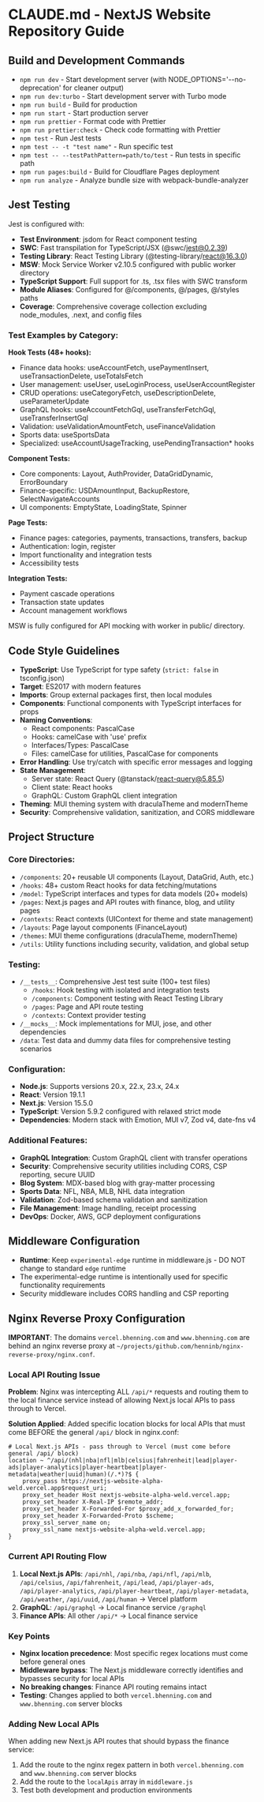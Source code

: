 # CLAUDE.md - NextJS Website Repository Guide

## Build and Development Commands

- `npm run dev` - Start development server (with NODE_OPTIONS='--no-deprecation' for cleaner output)
- `npm run dev:turbo` - Start development server with Turbo mode
- `npm run build` - Build for production
- `npm run start` - Start production server
- `npm run prettier` - Format code with Prettier
- `npm run prettier:check` - Check code formatting with Prettier
- `npm test` - Run Jest tests
- `npm test -- -t "test name"` - Run specific test
- `npm test -- --testPathPattern=path/to/test` - Run tests in specific path
- `npm run pages:build` - Build for Cloudflare Pages deployment
- `npm run analyze` - Analyze bundle size with webpack-bundle-analyzer

## Jest Testing

Jest is configured with:

- **Test Environment**: jsdom for React component testing
- **SWC**: Fast transpilation for TypeScript/JSX (@swc/jest@0.2.39)
- **Testing Library**: React Testing Library (@testing-library/react@16.3.0)
- **MSW**: Mock Service Worker v2.10.5 configured with public worker directory
- **TypeScript Support**: Full support for .ts, .tsx files with SWC transform
- **Module Aliases**: Configured for @/components, @/pages, @/styles paths
- **Coverage**: Comprehensive coverage collection excluding node_modules, .next, and config files

### Test Examples by Category:

**Hook Tests (48+ hooks):**

- Finance data hooks: useAccountFetch, usePaymentInsert, useTransactionDelete, useTotalsFetch
- User management: useUser, useLoginProcess, useUserAccountRegister
- CRUD operations: useCategoryFetch, useDescriptionDelete, useParameterUpdate
- GraphQL hooks: useAccountFetchGql, useTransferFetchGql, useTransferInsertGql
- Validation: useValidationAmountFetch, useFinanceValidation
- Sports data: useSportsData
- Specialized: useAccountUsageTracking, usePendingTransaction\* hooks

**Component Tests:**

- Core components: Layout, AuthProvider, DataGridDynamic, ErrorBoundary
- Finance-specific: USDAmountInput, BackupRestore, SelectNavigateAccounts
- UI components: EmptyState, LoadingState, Spinner

**Page Tests:**

- Finance pages: categories, payments, transactions, transfers, backup
- Authentication: login, register
- Import functionality and integration tests
- Accessibility tests

**Integration Tests:**

- Payment cascade operations
- Transaction state updates
- Account management workflows

MSW is fully configured for API mocking with worker in public/ directory.

## Code Style Guidelines

- **TypeScript**: Use TypeScript for type safety (`strict: false` in tsconfig.json)
- **Target**: ES2017 with modern features
- **Imports**: Group external packages first, then local modules
- **Components**: Functional components with TypeScript interfaces for props
- **Naming Conventions**:
  - React components: PascalCase
  - Hooks: camelCase with 'use' prefix
  - Interfaces/Types: PascalCase
  - Files: camelCase for utilities, PascalCase for components
- **Error Handling**: Use try/catch with specific error messages and logging
- **State Management**:
  - Server state: React Query (@tanstack/react-query@5.85.5)
  - Client state: React hooks
  - GraphQL: Custom GraphQL client integration
- **Theming**: MUI theming system with draculaTheme and modernTheme
- **Security**: Comprehensive validation, sanitization, and CORS middleware

## Project Structure

### Core Directories:

- `/components`: 20+ reusable UI components (Layout, DataGrid, Auth, etc.)
- `/hooks`: 48+ custom React hooks for data fetching/mutations
- `/model`: TypeScript interfaces and types for data models (20+ models)
- `/pages`: Next.js pages and API routes with finance, blog, and utility pages
- `/contexts`: React contexts (UIContext for theme and state management)
- `/layouts`: Page layout components (FinanceLayout)
- `/themes`: MUI theme configurations (draculaTheme, modernTheme)
- `/utils`: Utility functions including security, validation, and global setup

### Testing:

- `/__tests__`: Comprehensive Jest test suite (100+ test files)
  - `/hooks`: Hook testing with isolated and integration tests
  - `/components`: Component testing with React Testing Library
  - `/pages`: Page and API route testing
  - `/contexts`: Context provider testing
- `/__mocks__`: Mock implementations for MUI, jose, and other dependencies
- `/data`: Test data and dummy data files for comprehensive testing scenarios

### Configuration:

- **Node.js**: Supports versions 20.x, 22.x, 23.x, 24.x
- **React**: Version 19.1.1
- **Next.js**: Version 15.5.0
- **TypeScript**: Version 5.9.2 configured with relaxed strict mode
- **Dependencies**: Modern stack with Emotion, MUI v7, Zod v4, date-fns v4

### Additional Features:

- **GraphQL Integration**: Custom GraphQL client with transfer operations
- **Security**: Comprehensive security utilities including CORS, CSP reporting, secure UUID
- **Blog System**: MDX-based blog with gray-matter processing
- **Sports Data**: NFL, NBA, MLB, NHL data integration
- **Validation**: Zod-based schema validation and sanitization
- **File Management**: Image handling, receipt processing
- **DevOps**: Docker, AWS, GCP deployment configurations

## Middleware Configuration

- **Runtime**: Keep `experimental-edge` runtime in middleware.js - DO NOT change to standard `edge` runtime
- The experimental-edge runtime is intentionally used for specific functionality requirements
- Security middleware includes CORS handling and CSP reporting

## Nginx Reverse Proxy Configuration

**IMPORTANT**: The domains `vercel.bhenning.com` and `www.bhenning.com` are behind an nginx reverse proxy at `~/projects/github.com/henninb/nginx-reverse-proxy/nginx.conf`.

### Local API Routing Issue

**Problem**: Nginx was intercepting ALL `/api/*` requests and routing them to the local finance service instead of allowing Next.js local APIs to pass through to Vercel.

**Solution Applied**: Added specific location blocks for local APIs that must come BEFORE the general `/api/` block in nginx.conf:

```nginx
# Local Next.js APIs - pass through to Vercel (must come before general /api/ block)
location ~ ^/api/(nhl|nba|nfl|mlb|celsius|fahrenheit|lead|player-ads|player-analytics|player-heartbeat|player-metadata|weather|uuid|human)(/.*)?$ {
    proxy_pass https://nextjs-website-alpha-weld.vercel.app$request_uri;
    proxy_set_header Host nextjs-website-alpha-weld.vercel.app;
    proxy_set_header X-Real-IP $remote_addr;
    proxy_set_header X-Forwarded-For $proxy_add_x_forwarded_for;
    proxy_set_header X-Forwarded-Proto $scheme;
    proxy_ssl_server_name on;
    proxy_ssl_name nextjs-website-alpha-weld.vercel.app;
}
```

### Current API Routing Flow

1. **Local Next.js APIs**: `/api/nhl`, `/api/nba`, `/api/nfl`, `/api/mlb`, `/api/celsius`, `/api/fahrenheit`, `/api/lead`, `/api/player-ads`, `/api/player-analytics`, `/api/player-heartbeat`, `/api/player-metadata`, `/api/weather`, `/api/uuid`, `/api/human` → Vercel platform
2. **GraphQL**: `/api/graphql` → Local finance service `/graphql`
3. **Finance APIs**: All other `/api/*` → Local finance service

### Key Points

- **Nginx location precedence**: Most specific regex locations must come before general ones
- **Middleware bypass**: The Next.js middleware correctly identifies and bypasses security for local APIs
- **No breaking changes**: Finance API routing remains intact
- **Testing**: Changes applied to both `vercel.bhenning.com` and `www.bhenning.com` server blocks

### Adding New Local APIs

When adding new Next.js API routes that should bypass the finance service:

1. Add the route to the nginx regex pattern in both `vercel.bhenning.com` and `www.bhenning.com` server blocks
2. Add the route to the `localApis` array in `middleware.js`
3. Test both development and production environments
